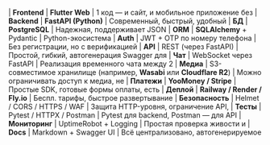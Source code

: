 
| **Frontend**     | **Flutter Web**                                                       | 1 код — и сайт, и мобильное приложение без
| **Backend**      | **FastAPI (Python)**                                                  | Современный, быстрый, удобный
| **БД**           | **PostgreSQL**                                                        | Надежная, поддерживает JSON
| **ORM**          | **SQLAlchemy** + Pydantic                                             | Python-экосистема
| **Auth**         | JWT + OTP по номеру телефона                                          | Без регистрации, но с верификацией 
| **API**          | REST (через FastAPI)                                                  | Простой, гибкий, автогенерация Swagger для 
| **Чат**          | WebSocket через FastAPI                                               | Реализация временного чата между 2 
| **Медиа**        | S3-совместимое хранилище (например, **Wasabi** или **Cloudflare R2**) | Можно ограничивать доступ к медиа, не 
| **Платежи**      | **YooMoney / Stripe**                                                 | Простые SDK, готовые формы оплаты, есть 
| **Деплой**       | **Railway / Render / Fly.io**                                         | Беспл. тарифы, быстрое развертывание
| **Безопасность** | Helmet / CORS / HTTPS / WAF                                           | Защита HTTP-уровня, ограничение API, 
| **Тесты**        | Pytest / HTTPX / Postman                                              | Pytest для backend, Postman — для API 
| **Мониторинг**   | UptimeRobot + Logging                                                 | Простая проверка живости и 
| **Docs**         | Markdown + Swagger UI                                                 | Всё централизовано, автогенерируемое 
